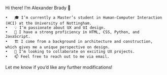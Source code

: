Hi there! I’m Alexander Brady 👋

	•	🎓 I’m currently a Master’s student in Human-Computer Interaction (HCI) at the University of Nottingham.
	•	💡 I’m passionate about UX and UI design.
	•	🌱 I have a strong proficiency in HTML, CSS, Python, and JavaScript.
	•	🏗️ I come from a background in architecture and construction, which gives me a unique perspective on design.
	•	🤝 I’m looking to collaborate on exciting UX projects.
	•	📫 Feel free to reach out to me via email.

Let me know if you’d like any further modifications!

<!---
AlexanderBrady/AlexanderBrady is a ✨ special ✨ repository because its `README.md` (this file) appears on your GitHub profile.
You can click the Preview link to take a look at your changes.
--->
